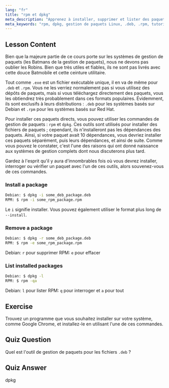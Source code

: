 ```yaml
---
lang: "fr"
title: "rpm et dpkg"
meta_description: "Apprenez à installer, supprimer et lister des paquets en utilisant les commandes rpm et dpkg. Comprenez la gestion directe des paquets pour les fichiers .deb et .rpm. Commencez votre parcours Linux !"
meta_keywords: "rpm, dpkg, gestion de paquets Linux, .deb, .rpm, tutoriel Linux, guide du débutant, installer des paquets"
---
```


## Lesson Content

Bien que la majeure partie de ce cours porte sur les systèmes de gestion de paquets (les Batmans de la gestion de paquets), nous ne devons pas oublier les Robins. Bien que très utiles et fiables, ils ne sont pas livrés avec cette douce Batmobile et cette ceinture utilitaire.

Tout comme `.exe` est un fichier exécutable unique, il en va de même pour `.deb` et `.rpm`. Vous ne les verriez normalement pas si vous utilisez des dépôts de paquets, mais si vous téléchargez directement des paquets, vous les obtiendrez très probablement dans ces formats populaires. Évidemment, ils sont exclusifs à leurs distributions : `.deb` pour les systèmes basés sur Debian et `.rpm` pour les systèmes basés sur Red Hat.

Pour installer ces paquets directs, vous pouvez utiliser les commandes de gestion de paquets : `rpm` et `dpkg`. Ces outils sont utilisés pour installer des fichiers de paquets ; cependant, ils n'installeront pas les dépendances des paquets. Ainsi, si votre paquet avait 10 dépendances, vous devriez installer ces paquets séparément, puis leurs dépendances, et ainsi de suite. Comme vous pouvez le constater, c'est l'une des raisons qui ont donné naissance aux systèmes de gestion complets dont nous discuterons plus tard.

Gardez à l'esprit qu'il y aura d'innombrables fois où vous devrez installer, interroger ou vérifier un paquet avec l'un de ces outils, alors souvenez-vous de ces commandes.

### Install a package

```bash
Debian: $ dpkg -i some_deb_package.deb
RPM: $ rpm -i some_rpm_package.rpm
```

Le `i` signifie installer. Vous pouvez également utiliser le format plus long de `--install`.

### Remove a package

```bash
Debian: $ dpkg -r some_deb_package.deb
RPM: $ rpm -e some_rpm_package.rpm
```

Debian: `r` pour supprimer
RPM: `e` pour effacer

### List installed packages

```bash
Debian: $ dpkg -l
RPM: $ rpm -qa
```

Debian: `l` pour lister
RPM: `q` pour interroger et `a` pour tout

## Exercise

Trouvez un programme que vous souhaitez installer sur votre système, comme Google Chrome, et installez-le en utilisant l'une de ces commandes.

## Quiz Question

Quel est l'outil de gestion de paquets pour les fichiers `.deb` ?

## Quiz Answer

dpkg
